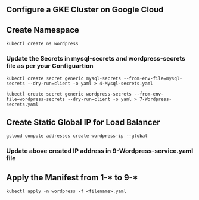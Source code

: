 ## Configure a GKE Cluster on Google Cloud ##


## Create Namespace ##

```
kubectl create ns wordpress
```


### Update the Secrets in mysql-secrets and wordpress-secrets file as per your Configuartion ###

```
kubectl create secret generic mysql-secrets --from-env-file=mysql-secrets --dry-run=client -o yaml > 4-Mysql-secrets.yaml

kubectl create secret generic wordpress-secrets --from-env-file=wordpress-secrets --dry-run=client -o yaml > 7-Wordpress-secrets.yaml
```


## Create Static Global IP for Load Balancer ##

```
gcloud compute addresses create wordpress-ip --global
```

### Update above created IP address in 9-Wordpress-service.yaml file ### 


## Apply the Manifest from 1-* to 9-* ##

```
kubectl apply -n wordpress -f <filename>.yaml
```